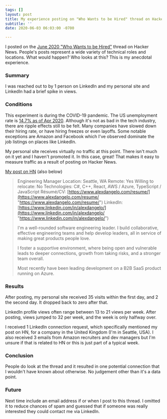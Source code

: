 ```yaml
---
tags: []
layout: post
title: My experience posting on "Who Wants to be Hired" thread on Hacker News
subtitle: ''
date: 2020-06-03 06:03:00 -0700

---
```

I posted on the [June 2020 "Who Wants to be Hired"](https://news.ycombinator.com/item?id=23379194) thread on Hacker News. People's posts represent a wide variety of technical roles and locations. What would happen? Who looks at this? This is my anecdotal experience.

### Summary

I was reached out to by 1 person on LinkedIn and my personal site and LinkedIn had a brief spike in views.

### Conditions

This experiment is during the COVID-19 pandemic. The US unemployment rate is [14.7% as of Apr 2020](https://data.bls.gov/timeseries/LNS14000000). Although it's not as bad in the tech industry, there are ripple effects still to be felt. Many companies have slowed down their hiring rate, or have hiring freezes or even layoffs. Some notable exceptions are Amazon and Facebook which I've observed dominate the job listings on places like LinkedIn.

My personal site receives virtually no traffic at this point. There isn't much on it yet and I haven't promoted it. In this case, great! That makes it easy to measure traffic as a result of posting on Hacker News.

[My post on HN](https://news.ycombinator.com/item?id=23384265) (also below)

> Engineering Manager
> Location: Seattle, WA
> Remote: Yes
> Willing to relocate: No
> Technologies: C#, C++, React, AWS / Azure, TypeScript / JavaScript
> Résumé/CV: [https://www.alexdangelo.com/resume/](https://www.alexdangelo.com/resume/ "https://www.alexdangelo.com/resume/")
> LinkedIn: [https://www.linkedin.com/in/alexdangelo/](https://www.linkedin.com/in/alexdangelo/ "https://www.linkedin.com/in/alexdangelo/")
>
> I'm a well-rounded software engineering leader. I build collaborative, effective engineering teams and help develop leaders, all in service of making great products people love.
>
> I foster a supportive environment, where being open and vulnerable leads to deeper connections, growth from taking risks, and a stronger team overall.
>
> Most recently have been leading development on a B2B SaaS product running on Azure.

### Results

After posting, my personal site received 35 visits within the first day, and 2 the second day. It dropped back to zero after that.

LinkedIn profile views often range between 13 to 21 views per week. After posting, views jumped to 32 per week, and the week is only halfway over.

I received 1 LinkedIn connection request, which specifically mentioned my post on HN, for a company in the United Kingdom (I'm in Seattle, USA). I also received 3 emails from Amazon recruiters and dev managers but I'm unsure if that is related to HN or this is just part of a typical week.

### Conclusion

People do look at the thread and it resulted in one potential connection that I wouldn't have known about otherwise. No judgement other than it's a data point.

### Future

Next time include an email address if or when I post to this thread. I omitted it to reduce chances of spam and guessed that if someone was really interested they could contact me via LinkedIn.